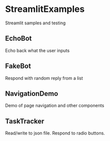 # StreamlitExamples

Streamlit samples and testing

## EchoBot

Echo back what the user inputs

## FakeBot

Respond with random reply from a list

## NavigationDemo

Demo of page navigation and other components

## TaskTracker

Read/write to json file. Respond to radio buttons.
